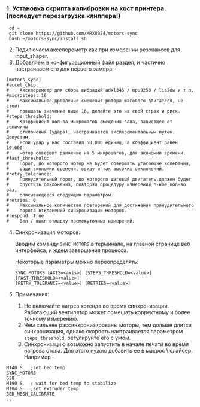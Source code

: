 ### 1. Установка скрипта калибровки на хост принтера. (последует перезагрузка клиппера!)
```
 cd ~
 git clone https://github.com/MRX8024/motors-sync
 bash ~/motors-sync/install.sh
```

2. Подключаем акселерометр как при измерении резонансов для input_shaper.
3. Добавляем в конфигурационный файл раздел, и частично настраиваем
   его для первого замера -
``` 
[motors_sync]
#accel_chip:
#    Aкселерометр для сбора вибраций adxl345 / mpu9250 / lis2dw и т.п.
#microsteps: 16
#    Максимальное дробление смещения ротора шагового двигателя, не стоит
#    повышать значение выше 16, делайте это на свой страх и риск.
#steps_threshold:
#    Коэффициент кол-ва микрошагов смещения вала, зависящее от величины
#    отклонения (удара), настраивается эксперементальным путем. Допустим,
#    если удар у нас составил 50,000 единиц, а коэффициент равен 10,000 -
#    мотор совершит движение на 5 микрошагов, для экономии времени.
#fast_threshold:
#    Порог, до которого мотор не будет совершать угасающие колебания,
#    ради экономии времени, ввиду и так высоких отклонений.
#retry_tolerance:
#    Принудительный порог, до которого шаговый двигатель должен будет
#    опустить отклонения, повторяя процедуру измерений n-ное кол-во раз,
#    описывающееся следующим параметром.
#retries: 0
#    Максимальное количество повторений для достижения принудительного
#    порога отклонений синхронизации моторов.
#respond: True
#    Вкл / выкл отладку промежуточных измерений.
```

4. Синхронизация моторов:

   Вводим команду `SYNC_MOTORS` в терминале, на главной странице веб
   интерфейса, и ждем завершения процесса.

   Некоторые параметры можно переопределять:
   ```
   SYNC_MOTORS [AXIS=<axis>] [STEPS_THRESHOLD=<value>] [FAST_THRESHOLD=<value>]
   [RETRY_TOLERANCE=<value>] [RETRIES=<value>]
   ```

5. Примечания:
    1. Не включайте нагрев хотенда во время синхронизации.
       Работающий вентилятор может помешать корректному и более точному измерению.
    2. Чем сильнее рассинхронизированы моторы, тем дольше длится синхронизация,
       однако скорость настраивается параметром `steps_threshold`, регулируйте его с умом.
    3. Синхронизацию возможно запустить в начале печати во время нагрева стола.
       Для этого нужно добавить ее в макрос \ слайсер. Например -
```
M140 S   ;set bed temp
SYNC_MOTORS
G28
M190 S   ; wait for bed temp to stabilize
M104 S   ;set extruder temp
BED_MESH_CALIBRATE
...
```